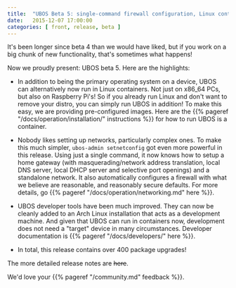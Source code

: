 ```yaml
---
title:  "UBOS Beta 5: single-command firewall configuration, Linux containers etc."
date:   2015-12-07 17:00:00
categories: [ front, release, beta ]
---
```


It's been longer since beta 4 than we would have liked, but if you work on a big chunk of
new functionality, that's sometimes what happens!

Now we proudly present: UBOS beta 5. Here are the highlights:

* In addition to being the primary operating system on a device, UBOS can alternatively now
  run in Linux containers. Not just on x86_64 PCs, but also on Raspberry Pi's!
  So if you already run Linux and don't want to remove your distro, you can
  simply run UBOS in addition! To make this easy, we are providing pre-configured images.
  Here are the {{% pageref "/docs/operation/installation/" instructions %}} for how
  to run UBOS is a container.

* Nobody likes setting up networks, particularly complex ones. To make this much simpler,
  ``ubos-admin setnetconfig`` got even more powerful in this release. Using just a
  single command, it now knows how to setup a home gateway (with masquerading/network
  address translation, local DNS server, local DHCP server and selective port openings)
  and a standalone network. It also automatically configures a firewall with what we
  believe are reasonable, and reasonably secure defaults. For more details, go
  {{% pageref "/docs/operation/networking.md" here %}}.

* UBOS developer tools have been much improved. They can now be cleanly added to an
  Arch Linux installation that acts as a development machine. And given that UBOS can run
  in containers now, development does not need a "target" device in many circumstances.
  Developer documentation is {{% pageref "/docs/developers/" here %}}.

* In total, this release contains over 400 package upgrades!

The more detailed release notes are ~~here~~.

We'd love your {{% pageref "/community.md" feedback %}}.
